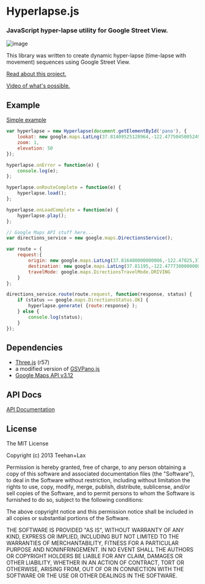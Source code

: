 # **Hyperlapse.js**

### JavaScript hyper-lapse utility for Google Street View.

![image](https://s3.amazonaws.com/tllabs.hyperlapse/hyperlapse.gif)

This library was written to create dynamic hyper-lapse (time-lapse with movement) sequences using Google Street View. 

[Read about this project.](http://)

[Video of what's possible.](http://)

## Example

[Simple example](http://tllabs.io/hyperlapse/examples/simple.html)

```js
var hyperlapse = new Hyperlapse(document.getElementById('pano'), {
	lookat: new google.maps.LatLng(37.81409525128964,-122.4775045005249),
	zoom: 1,
	elevation: 50
});

hyperlapse.onError = function(e) {
	console.log(e);
};

hyperlapse.onRouteComplete = function(e) {
	hyperlapse.load();
};

hyperlapse.onLoadComplete = function(e) {
	hyperlapse.play();
};

// Google Maps API stuff here...
var directions_service = new google.maps.DirectionsService();

var route = {
	request:{
		origin: new google.maps.LatLng(37.816480000000006,-122.47825,37),
		destination: new google.maps.LatLng(37.81195,-122.47773000000001),
		travelMode: google.maps.DirectionsTravelMode.DRIVING
	}
};

directions_service.route(route.request, function(response, status) {
	if (status == google.maps.DirectionsStatus.OK) {
		hyperlapse.generate( {route:response} );
	} else {
		console.log(status);
	}
});
```

## Dependencies

- [Three.js](https://github.com/mrdoob/three.js) (r57)
- a modified version of [GSVPano.js](https://github.com/pnitsch/GSVPano.js)
- [Google Maps API v3.12](https://developers.google.com/maps/documentation/javascript/3.exp/reference)

  
## API Docs 
  
[API Documentation](http://tllabs.io/hyperlapse/docs/Hyperlapse.html)
  

## License

The MIT License

Copyright (c) 2013 Teehan+Lax

Permission is hereby granted, free of charge, to any person obtaining a copy
of this software and associated documentation files (the "Software"), to deal
in the Software without restriction, including without limitation the rights
to use, copy, modify, merge, publish, distribute, sublicense, and/or sell
copies of the Software, and to permit persons to whom the Software is
furnished to do so, subject to the following conditions:

The above copyright notice and this permission notice shall be included in
all copies or substantial portions of the Software.

THE SOFTWARE IS PROVIDED "AS IS", WITHOUT WARRANTY OF ANY KIND, EXPRESS OR
IMPLIED, INCLUDING BUT NOT LIMITED TO THE WARRANTIES OF MERCHANTABILITY,
FITNESS FOR A PARTICULAR PURPOSE AND NONINFRINGEMENT. IN NO EVENT SHALL THE
AUTHORS OR COPYRIGHT HOLDERS BE LIABLE FOR ANY CLAIM, DAMAGES OR OTHER
LIABILITY, WHETHER IN AN ACTION OF CONTRACT, TORT OR OTHERWISE, ARISING FROM,
OUT OF OR IN CONNECTION WITH THE SOFTWARE OR THE USE OR OTHER DEALINGS IN
THE SOFTWARE.

